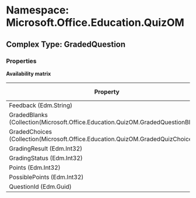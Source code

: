 # Namespace: Microsoft.Office.Education.QuizOM

## Complex Type: GradedQuestion

### Properties

**Availability matrix**

Property | SPO | SP 2019 | SP 2016 | SP 2013
----------|:---:|:-------:|:-------:|:-------
Feedback (Edm.String) | ❌ | ❌ | ❌ | ✅
GradedBlanks (Collection(Microsoft.Office.Education.QuizOM.GradedQuestionBlank)) | ❌ | ❌ | ❌ | ✅
GradedChoices (Collection(Microsoft.Office.Education.QuizOM.GradedQuizChoice)) | ❌ | ❌ | ❌ | ✅
GradingResult (Edm.Int32) | ❌ | ❌ | ❌ | ✅
GradingStatus (Edm.Int32) | ❌ | ❌ | ❌ | ✅
Points (Edm.Int32) | ❌ | ❌ | ❌ | ✅
PossiblePoints (Edm.Int32) | ❌ | ❌ | ❌ | ✅
QuestionId (Edm.Guid) | ❌ | ❌ | ❌ | ✅